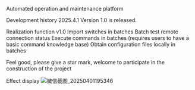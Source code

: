 Automated operation and maintenance platform

Development history
2025.4.1 Version 1.0 is released.

Realization function
v1.0
Import switches in batches
Batch test remote connection status
Execute commands in batches (requires users to have a basic command knowledge base)
Obtain configuration files locally in batches

Feel good, please give a star mark, welcome to participate in the construction of the project

Effect display
![微信截图_20250401195346](https://github.com/user-attachments/assets/da4398fc-a808-4b48-a815-f9084e6c0633)

